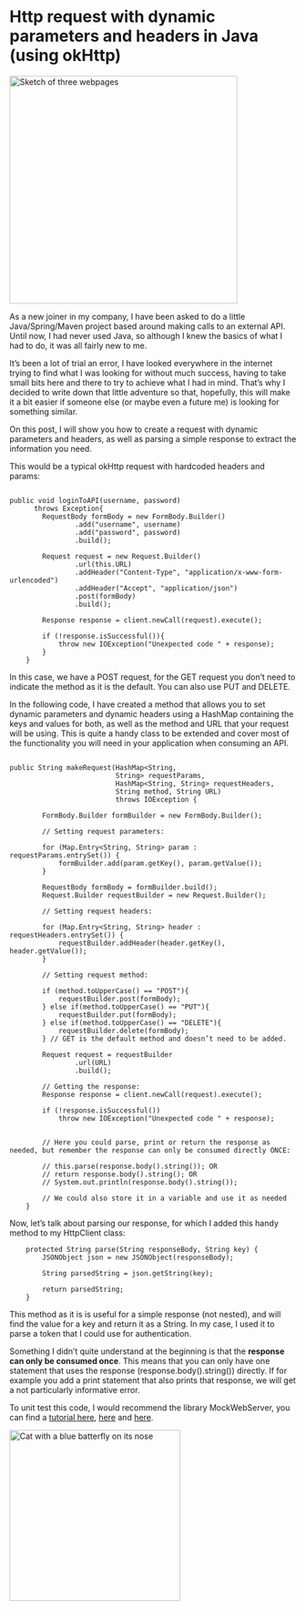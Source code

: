 # Http request with dynamic parameters and headers in Java (using okHttp)

 
<p><img src="/assets/images/hal-gatewood-tZc3vjPCk-Q-unsplash.jpg" alt="Sketch of three webpages" width="400"></p>

As a new joiner in my company, I have been asked to do a little Java/Spring/Maven project based around making calls to an external API. Until now, I had never used Java, so although I knew the basics of what I had to do, it was all fairly new to me.

 

It’s been a lot of trial an error, I have looked everywhere in the internet trying to find what I was looking for without much success, having to take small bits here and there to try to achieve what I had in mind. That’s why I decided to write down that little adventure so that, hopefully, this will make it a bit easier if someone else (or maybe even a future me) is looking for something similar.

 

On this post, I will show you how to create a request with dynamic parameters and headers, as well as parsing a simple response to extract the information you need. 

 

This would be a typical okHttp request with hardcoded headers and params:

 

```

public void loginToAPI(username, password)
      throws Exception{
        RequestBody formBody = new FormBody.Builder()
                .add("username", username)
                .add("password", password)
                .build();

        Request request = new Request.Builder()
                .url(this.URL)
                .addHeader("Content-Type", "application/x-www-form-urlencoded")
                .addHeader("Accept", "application/json")
                .post(formBody)
                .build();

        Response response = client.newCall(request).execute();

        if (!response.isSuccessful()){
            throw new IOException("Unexpected code " + response);
        }
    }

```

In this case, we have a POST request, for the GET request you don’t need to indicate the method as it is the default. You can also use PUT and DELETE.

In the following code, I have created a method that allows you to set dynamic parameters and dynamic headers using a HashMap containing the keys and values for both, as well as the method and URL that your request will be using. This is quite a handy class to be extended and cover most of the functionality you will need in your application when consuming an API.

 

```

public String makeRequest(HashMap<String, 
                          String> requestParams, 
                          HashMap<String, String> requestHeaders, 
                          String method, String URL) 
                          throws IOException {

        FormBody.Builder formBuilder = new FormBody.Builder();

        // Setting request parameters:

        for (Map.Entry<String, String> param : requestParams.entrySet()) {
            formBuilder.add(param.getKey(), param.getValue());
        }

        RequestBody formBody = formBuilder.build();
        Request.Builder requestBuilder = new Request.Builder();

        // Setting request headers:

        for (Map.Entry<String, String> header : requestHeaders.entrySet()) {
            requestBuilder.addHeader(header.getKey(), header.getValue());
        }

        // Setting request method:

        if (method.toUpperCase() == "POST"){
            requestBuilder.post(formBody);
        } else if(method.toUpperCase() == "PUT"){
            requestBuilder.put(formBody);
        } else if(method.toUpperCase() == "DELETE"){
            requestBuilder.delete(formBody);
        } // GET is the default method and doesn’t need to be added.

        Request request = requestBuilder
                .url(URL)
                .build();

        // Getting the response:
        Response response = client.newCall(request).execute();

        if (!response.isSuccessful())
            throw new IOException("Unexpected code " + response);

 
        // Here you could parse, print or return the response as needed, but remember the response can only be consumed directly ONCE:

        // this.parse(response.body().string()); OR
        // return response.body().string(); OR
        // System.out.println(response.body().string());

        // We could also store it in a variable and use it as needed
    }

```

Now, let’s talk about parsing our response, for which I added this handy method to my HttpClient class:

 
```
    protected String parse(String responseBody, String key) {
        JSONObject json = new JSONObject(responseBody);

        String parsedString = json.getString(key);

        return parsedString;
    }

```

This method as it is is useful for a simple response (not nested), and will find the value for a key and return it as a String. In my case, I used it to parse a token that I could use for authentication.

 
Something I didn’t quite understand at the beginning is that the **response can only be consumed once**. This means that you can only have one statement that uses the response (response.body().string()) directly. If for example you add a print statement that also prints that response, we will get a not particularly informative error. 

 To unit test this code, I would recommend the library MockWebServer, you can find a [tutorial here](https://www.testim.io/blog/how-to-use-mockwebserver/), [here](https://github.com/square/okhttp/tree/master/mockwebserver) and [here](https://howtodoinjava.com/java/library/mockwebserver-junit-webclient/).


 <p><img src="/assets/karina-vorozheeva-rW-I87aPY5Y-unsplash.jpg" alt="Cat with a blue batterfly on its nose" width="300"></p>